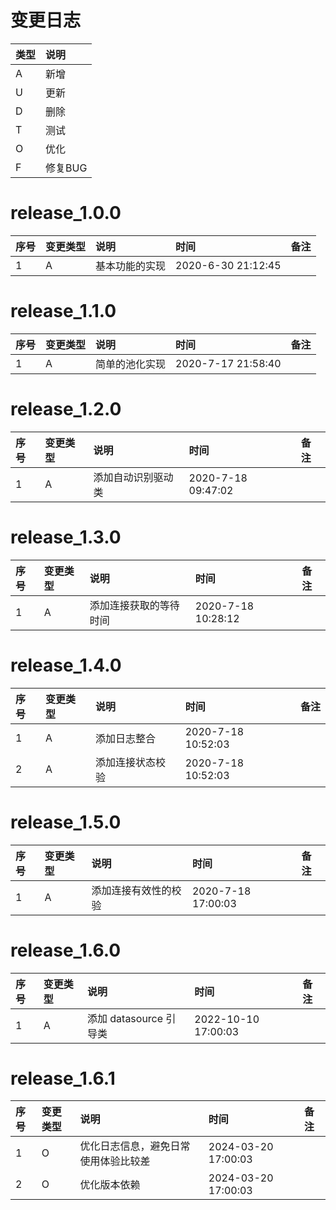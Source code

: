 # 变更日志

| 类型 | 说明 |
|:----|:----|
| A | 新增 |
| U | 更新 |
| D | 删除 |
| T | 测试 |
| O | 优化 |
| F | 修复BUG |

# release_1.0.0

| 序号 | 变更类型 | 说明 | 时间 | 备注 |
|:---|:---|:---|:---|:--|
| 1 | A | 基本功能的实现 | 2020-6-30 21:12:45 | |

# release_1.1.0

| 序号 | 变更类型 | 说明 | 时间 | 备注 |
|:---|:---|:---|:---|:--|
| 1 | A | 简单的池化实现 | 2020-7-17 21:58:40 | |

# release_1.2.0

| 序号 | 变更类型 | 说明 | 时间 | 备注 |
|:---|:---|:---|:---|:--|
| 1 | A | 添加自动识别驱动类 | 2020-7-18 09:47:02 | |

# release_1.3.0

| 序号 | 变更类型 | 说明 | 时间 | 备注 |
|:---|:---|:---|:---|:--|
| 1 | A | 添加连接获取的等待时间 | 2020-7-18 10:28:12 | |

# release_1.4.0

| 序号 | 变更类型 | 说明 | 时间 | 备注 |
|:---|:---|:---|:---|:--|
| 1 | A | 添加日志整合 | 2020-7-18 10:52:03 | |
| 2 | A | 添加连接状态校验 | 2020-7-18 10:52:03 | |

# release_1.5.0

| 序号 | 变更类型 | 说明 | 时间 | 备注 |
|:---|:---|:---|:---|:--|
| 1 | A | 添加连接有效性的校验 | 2020-7-18 17:00:03 | |

# release_1.6.0

| 序号 | 变更类型 | 说明                 | 时间                  | 备注 |
|:---|:---|:-------------------|:--------------------|:--|
| 1 | A | 添加 datasource 引导类  | 2022-10-10 17:00:03 | |

# release_1.6.1

| 序号 | 变更类型 | 说明                 | 时间                  | 备注 |
|:---|:-----|:-------------------|:--------------------|:--|
| 1  | O    | 优化日志信息，避免日常使用体验比较差 | 2024-03-20 17:00:03 | |
| 2  | O    | 优化版本依赖             | 2024-03-20 17:00:03 | |